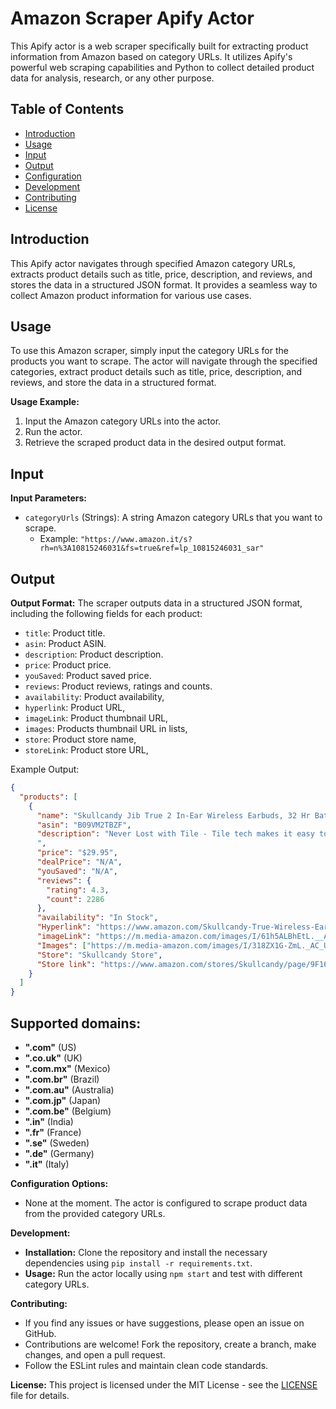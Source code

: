 # Amazon Scraper Apify Actor

This Apify actor is a web scraper specifically built for extracting product information from Amazon based on category URLs. It utilizes Apify's powerful web scraping capabilities and Python to collect detailed product data for analysis, research, or any other purpose.

## Table of Contents

- [Introduction](#introduction)
- [Usage](#usage)
- [Input](#input)
- [Output](#output)
- [Configuration](#configuration)
- [Development](#development)
- [Contributing](#contributing)
- [License](#license)

## Introduction

This Apify actor navigates through specified Amazon category URLs, extracts product details such as title, price, description, and reviews, and stores the data in a structured JSON format. It provides a seamless way to collect Amazon product information for various use cases.

## Usage

To use this Amazon scraper, simply input the category URLs for the products you want to scrape. The actor will navigate through the specified categories, extract product details such as title, price, description, and reviews, and store the data in a structured format.

**Usage Example:**
1. Input the Amazon category URLs into the actor.
2. Run the actor.
3. Retrieve the scraped product data in the desired output format.

## Input

**Input Parameters:**
- `categoryUrls` (Strings): A string Amazon category URLs that you want to scrape.
  - Example: `"https://www.amazon.it/s?rh=n%3A10815246031&fs=true&ref=lp_10815246031_sar"`

## Output

**Output Format:**
The scraper outputs data in a structured JSON format, including the following fields for each product:
- `title`: Product title.
- `asin`: Product ASIN.
- `description`: Product description.
- `price`: Product price.
- `youSaved`: Product saved price.
- `reviews`: Product reviews, ratings and counts.
- `availability`: Product availability,
- `hyperlink`: Product URL,
- `imageLink`: Product thumbnail URL,
- `images`: Products thumbnail URL in lists,
- `store`: Product store name,
- `storeLink`: Product store URL,


Example Output:
```json
{
  "products": [
    {
      "name": "Skullcandy Jib True 2 In-Ear Wireless Earbuds, 32 Hr Battery, Microphone, Works with iPhone Android and Bluetooth Devices - Black",
      "asin": "B09VM2TBZF",
      "description": "Never Lost with Tile - Tile tech makes it easy to track down either earbuds if you ever misplace one. Just download the Tile app and simply 'ring' for your buds. Use Either Bud Solo - Jib True 2 features solo mode, which enables you to use either earbuds separately to take calls or listen to music. Enjoy Fearlessly - With an IPX4 rating, Jib True 2 can handle a little rain during your outdoor adventure. 33 Hours of Power - With Jib True 2, you can experience longer-lasting listening sessions without worry. Enjoy wireless freedom with 24 hours of power in the case and 9 hours in the earbuds. Buy with Confidence - 1 year US warranty included.
      ",
      "price": "$29.95",
      "dealPrice": "N/A",
      "youSaved": "N/A",
      "reviews": {
        "rating": 4.3,
        "count": 2286
      },
      "availability": "In Stock",
      "Hyperlink": "https://www.amazon.com/Skullcandy-True-Wireless-Ear-Earbuds/dp/B09VM2TBZF",
      "imageLink": "https://m.media-amazon.com/images/I/61h5ALBhEtL.__AC_SX300_SY300_QL70_ML2_.jpg",
      "Images": ["https://m.media-amazon.com/images/I/318ZX1G-ZmL._AC_US40_.jpg", "https://m.media-amazon.com/images/I/31jlRyzHkZL._AC_US40_.jpg", "https://m.media-amazon.com/images/I/312lsbggTQL._AC_US40_.jpg", "https://m.media-amazon.com/images/I/419SPoM3U3L._AC_US40_.jpg", "https://m.media-amazon.com/images/I/41DKKeaOe6L._AC_US40_.jpg", "https://m.media-amazon.com/images/I/41D7WcHT+AL._AC_US40_.jpg", "https://m.media-amazon.com/images/I/41Q97yInqUL.SS40_BG85,85,85_BR-120_PKdp-play-icon-overlay__.jpg", "https://images-na.ssl-images-amazon.com/images/G/01/x-locale/common/transparent-pixel._V192234675_.gif"],
      "Store": "Skullcandy Store",
      "Store link": "https://www.amazon.com/stores/Skullcandy/page/9F16B940-F912-43FE-888C-5BB1B86337A9?ref_=ast_bln",
    }
  ]
}
```

## Supported domains:
- <b>".com"</b>          (US)
- <b>".co.uk"</b>        (UK)
- <b>".com.mx"</b>       (Mexico)
- <b>".com.br"</b>       (Brazil)
- <b>".com.au"</b>       (Australia)
- <b>".com.jp"</b>       (Japan)
- <b>".com.be"</b>       (Belgium)
- <b>".in"</b>           (India)
- <b>".fr"</b>           (France)
- <b>".se"</b>           (Sweden)
- <b>".de"</b>           (Germany)
- <b>".it"</b>           (Italy)

**Configuration Options:**
- None at the moment. The actor is configured to scrape product data from the provided category URLs.


**Development:**
- **Installation:** Clone the repository and install the necessary dependencies using `pip install -r requirements.txt`.
- **Usage:** Run the actor locally using `npm start` and test with different category URLs.


**Contributing:**
- If you find any issues or have suggestions, please open an issue on GitHub.
- Contributions are welcome! Fork the repository, create a branch, make changes, and open a pull request.
- Follow the ESLint rules and maintain clean code standards.


**License:**
This project is licensed under the MIT License - see the [LICENSE](LICENSE) file for details.



